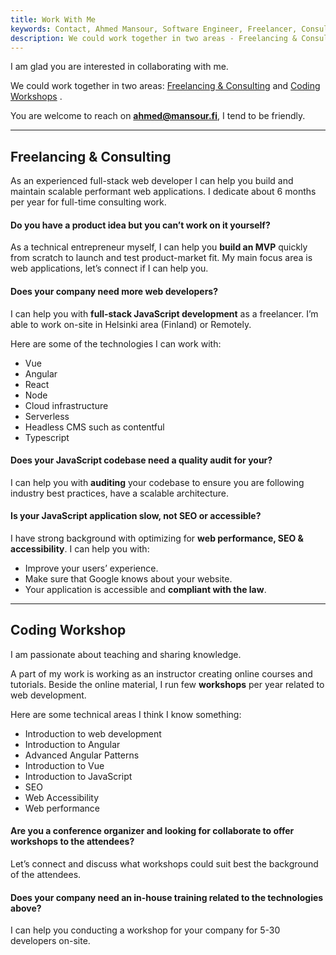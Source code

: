 ```yaml
---
title: Work With Me
keywords: Contact, Ahmed Mansour, Software Engineer, Freelancer, Consultant, Web Developer, Workshops, Code instructor, Teacher, Angular, Vue, React, Finland, Frontend, Conference speaker,  Freelancer.
description: We could work together in two areas - Freelancing & Consulting and Coding Workshops.
---
```


I am glad you are interested in collaborating with me.

We could work together in two areas: <a href="#consulting">Freelancing & Consulting</a> and  <a href="#teaching">Coding Workshops</a> .

You are welcome to reach on <strong>ahmed@mansour.fi</strong>, I tend to be friendly.

<hr/>

<h2 id="consulting">Freelancing & Consulting</h2>

As an experienced full-stack web developer I can help you build and maintain scalable performant web applications. I dedicate about 6 months per year for full-time consulting work.

#### Do you have a product idea but you can’t work on it yourself?

As a technical entrepreneur myself, I can help you **build an MVP** quickly from scratch to launch and test product-market fit. My main focus area is web applications, let’s connect if I can help you.

#### Does your company need more web developers?
I can help you with **full-stack JavaScript development** as a freelancer. I’m able to work on-site in Helsinki area (Finland) or Remotely.

Here are some of the technologies I can work with:

- Vue
- Angular
- React
- Node
- Cloud infrastructure
- Serverless
- Headless CMS such as contentful
- Typescript

#### Does your JavaScript codebase need a quality audit for your?
I can help you with **auditing** your codebase to ensure you are following industry best practices, have a scalable architecture.

#### Is your JavaScript application slow, not SEO or accessible?

I have strong background with optimizing for **web performance, SEO & accessibility**. I can help you with:

- Improve your users’ experience.
- Make sure that Google knows about your website.
- Your application is accessible and **compliant with the law**.

<hr/>

<h2 id="teaching">Coding Workshop</h2>

I am passionate about teaching and sharing knowledge. 

A part of my work is working as an instructor creating online courses and tutorials. Beside the online material, I run few **workshops** per year related to web development.

Here are some technical areas I think I know something:

- Introduction to web development
- Introduction to Angular
- Advanced Angular Patterns
- Introduction to Vue
- Introduction to JavaScript
- SEO
- Web Accessibility
- Web performance

#### Are you a conference organizer and looking for collaborate to offer workshops to the attendees?
Let’s connect and discuss what workshops could suit best the background of the attendees.

#### Does your company need an in-house training related to the technologies above?
I can help you conducting a workshop for your company for 5-30 developers on-site.
